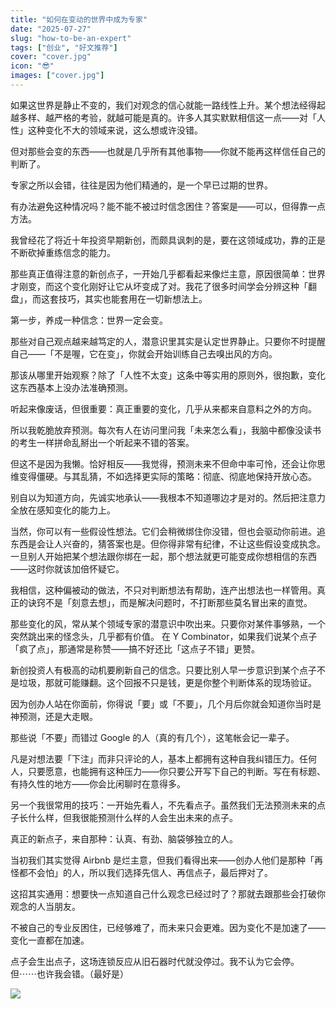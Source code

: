 ```yaml
---
title: "如何在变动的世界中成为专家"
date: "2025-07-27"
slug: "how-to-be-an-expert"
tags: ["创业", "好文推荐"]
cover: "cover.jpg"
icon: "😎"
images: ["cover.jpg"]
---
```

如果这世界是静止不变的，我们对观念的信心就能一路线性上升。某个想法经得起越多样、越严格的考验，就越可能是真的。许多人其实默默相信这一点——对「人性」这种变化不大的领域来说，这么想或许没错。



但对那些会变的东西——也就是几乎所有其他事物——你就不能再这样信任自己的判断了。



专家之所以会错，往往是因为他们精通的，是一个早已过期的世界。



有办法避免这种情况吗？能不能不被过时信念困住？答案是——可以，但得靠一点方法。



我曾经花了将近十年投资早期新创，而颇具讽刺的是，要在这领域成功，靠的正是不断砍掉重练信念的能力。



那些真正值得注意的新创点子，一开始几乎都看起来像烂主意，原因很简单：世界才刚变，而这个变化刚好让它从坏变成了对。我花了很多时间学会分辨这种「翻盘」，而这套技巧，其实也能套用在一切新想法上。



第一步，养成一种信念：世界一定会变。



那些对自己观点越来越笃定的人，潜意识里其实是认定世界静止。只要你不时提醒自己——「不是喔，它在变」，你就会开始训练自己去嗅出风的方向。



那该从哪里开始观察？除了「人性不太变」这条中等实用的原则外，很抱歉，变化这东西基本上没办法准确预测。



听起来像废话，但很重要：真正重要的变化，几乎从来都来自意料之外的方向。



所以我乾脆放弃预测。每次有人在访问里问我「未来怎么看」，我脑中都像没读书的考生一样拼命乱掰出一个听起来不错的答案。



但这不是因为我懒。恰好相反——我觉得，预测未来不但命中率可怜，还会让你思维变得僵硬。与其乱猜，不如选择更实际的策略：彻底、彻底地保持开放心态。



别自以为知道方向，先诚实地承认——我根本不知道哪边才是对的。然后把注意力全放在感知变化的能力上。



当然，你可以有一些假设性想法。它们会稍微绑住你没错，但也会驱动你前进。追东西是会让人兴奋的，猜答案也是。但你得非常有纪律，不让这些假设变成执念。
一旦别人开始把某个想法跟你绑在一起，那个想法就更可能变成你想相信的东西——这时你就该加倍怀疑它。



我相信，这种偏被动的做法，不只对判断想法有帮助，连产出想法也一样管用。真正的诀窍不是「刻意去想」，而是解决问题时，不打断那些莫名冒出来的直觉。



那些变化的风，常从某个领域专家的潜意识中吹出来。只要你对某件事够熟，一个突然跳出来的怪念头，几乎都有价值。
在 Y Combinator，如果我们说某个点子「疯了点」，那通常是称赞——搞不好还比「这点子不错」更赞。



新创投资人有极高的动机要刷新自己的信念。只要比别人早一步意识到某个点子不是垃圾，那就可能赚翻。这个回报不只是钱，更是你整个判断体系的现场验证。



因为创办人站在你面前，你得说「要」或「不要」，几个月后你就会知道你当时是神预测，还是大走眼。



那些说「不要」而错过 Google 的人（真的有几个），这笔帐会记一辈子。



凡是对想法要「下注」而非只评论的人，基本上都拥有这种自我纠错压力。任何人，只要愿意，也能拥有这种压力——你只要公开写下自己的判断。写在有标题、有持久性的地方——你会比闲聊时在意得多。



另一个我很常用的技巧：一开始先看人，不先看点子。虽然我们无法预测未来的点子长什么样，但我很能预测什么样的人会生出未来的点子。



真正的新点子，来自那种：认真、有劲、脑袋够独立的人。



当初我们其实觉得 Airbnb 是烂主意，但我们看得出来——创办人他们是那种「再怪都不会怕」的人，所以我们选择先信人、再信点子，最后押对了。



这招其实通用：想要快一点知道自己什么观念已经过时了？那就去跟那些会打破你观念的人当朋友。



不被自己的专业反困住，已经够难了，而未来只会更难。因为变化不是加速了——变化一直都在加速。



点子会生出点子，这场连锁反应从旧石器时代就没停过。我不认为它会停。
但⋯⋯也许我会错。（最好是）




![](https://prod-files-secure.s3.us-west-2.amazonaws.com/112d0858-5090-4d34-a606-b75eb8d65fd2/46476355-9cf3-4e99-9b7a-3531bc426380/1000202064.png?X-Amz-Algorithm=AWS4-HMAC-SHA256&X-Amz-Content-Sha256=UNSIGNED-PAYLOAD&X-Amz-Credential=ASIAZI2LB4666UEDW7EC%2F20250920%2Fus-west-2%2Fs3%2Faws4_request&X-Amz-Date=20250920T234252Z&X-Amz-Expires=3600&X-Amz-Security-Token=IQoJb3JpZ2luX2VjEID%2F%2F%2F%2F%2F%2F%2F%2F%2F%2FwEaCXVzLXdlc3QtMiJHMEUCIEH60a9O7mOWqeMzl9OhPQB9B8v6a%2BmRhMwJlzlmXQmeAiEAwmzfrrU4aOTt0tjkK3FOuiB%2BEtwWJ0LwktuzStQqT5UqiAQI%2Bf%2F%2F%2F%2F%2F%2F%2F%2F%2F%2FARAAGgw2Mzc0MjMxODM4MDUiDL5exRsrleYCcybCcircA3cpl6eAtvWdOfRDZmAXlwbNNAcn7d7z8fH8pvQN9g7kzLD0MMwkSnCBHZOPN3lAfPdpKMYmoYDIogAOB3vFgI8C56mQP4NBlzopWZxkOWxT6uI4s9ZkHwqZUl6WICFOU%2F8Lt9u%2F8Ttlvz0zWKp7s3Mo7FOpb3r2tVhzfPcVjF%2FqNg3FtLajONsL%2Be%2F1UdEFnbcEy14KPiOK9b6Dfn1ZJeQSfrzPPqczR%2BXavsQv9GZas1kAz%2FbwacOoK%2Bzx3RnfHoJLV1%2FaK%2FCG%2FgseWUD7ehzsqxNHOM0p4eYdq5K2jpwIwdCpOmvjTrrz3xpsoL1z46RZUnWnSQrtm0L1ZwnwJxyuxAiH2UwFZ37%2FZo5wS66H8PHAsk83gIE9JU5fQZ3Q%2FL3dIMMFx2gODJgsg3dUB1MhEbLoOWbnFyAQH8FDRqsTppWgWRReGng%2BIAxMz3VrjrMyCEPXR%2FWQf6eEIxtWl1LZQcWncyjYkZKvOsRbEKw6MVEX%2BpWLf3d0iCB3yqeF9UI29ld5mhhAKCcmOlfY7EZK82nj8UkRtHVcbOTfO0Y3deNHitDwlR5qAqAFK9bS0xreFafxvoVrPbKGSmzkkhTeZeK%2BsF0ipWTEaE9GA1hlFSQN3i%2FRSimksLdSMLvvvMYGOqUBaNbFAPCwXBZtdu2SFlJzrIla%2Bj9CVTqMOlQaCvMHo9Kz%2FHo6axIIVh48t5%2Fxi97uyxPvYxarV7wtOAfPEymKCyuzEP%2BcpHNVE3yeGYuZ4mbpLxINFS6MtOs2GaB6tnl3xDRQqgHShqtUfKY6ZSjwSYcwh%2FElHg7nN%2FyhcTG%2Bvr9fxnbe8IGS%2F4uA6Kp61cojxXudzlhMsn2qzwAfDqFF9hWpq0p6&X-Amz-Signature=32ad0826bd295fe44a6316f430edc83f47b23dbc0dca9fd8c678bd7d04bd4886&X-Amz-SignedHeaders=host&x-amz-checksum-mode=ENABLED&x-id=GetObject)

